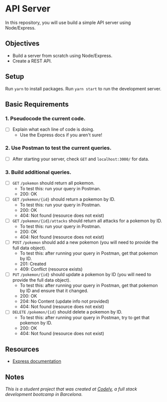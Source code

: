 # API Server

In this repository, you will use build a simple API server using Node/Express.

## Objectives

- Build a server from scratch using Node/Express.
- Create a REST API.

## Setup

Run `yarn` to install packages.
Run `yarn start` to run the development server.

## Basic Requirements

### 1. Pseudocode the current code.

- [ ] Explain what each line of code is doing.
  - Use the Express docs if you aren't sure!

### 2. Use Postman to test the current queries.

- [ ] After starting your server, check `GET` and `localhost:3000/` for data.

### 3. Build additional queries.

- [ ] `GET` `/pokemon` should return all pokemon.
  - To test this: run your query in Postman.
  - 200: OK
- [ ] `GET` `/pokemon/{id}` should return a pokemon by ID.
  - To test this: run your query in Postman.
  - 200: OK
  - 404: Not found (resource does not exist)
- [ ] `GET` `/pokemon/{id}/attacks` should return all attacks for a pokemon by ID.
  - To test this: run your query in Postman.
  - 200: OK
  - 404: Not found (resource does not exist)
- [ ] `POST` `/pokemon` should add a new pokemon (you will need to provide the full data object).
  - To test this: after running your query in Postman, get that pokemon by ID.
  - 201: Created
  - 409: Conflict (resource exists)
- [ ] `PUT` `/pokemon/{id}` should update a pokemon by ID (you will need to provide the full data object).
  - To test this: after running your query in Postman, get that pokemon by ID and ensure that it changed.
  - 200: OK
  - 204: No Content (update info not provided)
  - 404: Not found (resource does not exist)
- [ ] `DELETE` `/pokemon/{id}` should delete a pokemon by ID.
  - To test this: after running your query in Postman, try to get that pokemon by ID.
  - 200: OK
  - 404: Not found (resource does not exist)

## Resources

- [Express documentation](https://expressjs.com/en/api.html)

## Notes

_This is a student project that was created at [Codely](http://codely.tech), a full stack development bootcamp in Barcelona._
